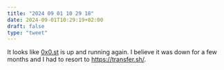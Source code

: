 ```yaml
---
title: "2024 09 01 10 29 18"
date: 2024-09-01T10:29:19+02:00
draft: false
type: "tweet"
---
```

It looks like [0x0.st](https://0x0.st/) is up and running again. I believe it was down for a few months and I had to resort to <https://transfer.sh/>.
